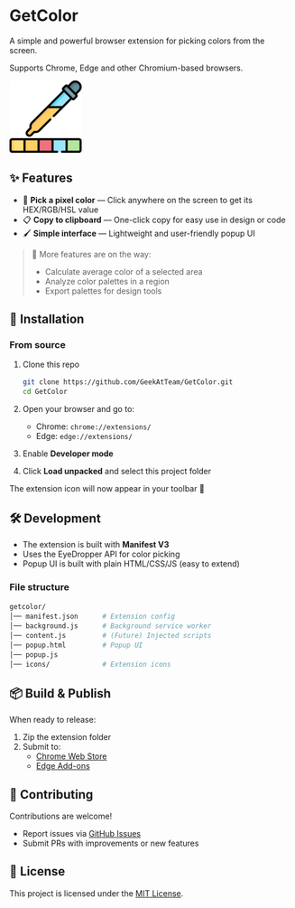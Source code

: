 # GetColor
A simple and powerful browser extension for picking colors from the screen.

Supports Chrome, Edge and other Chromium-based browsers.  

![](./icons/getcolor-icon-128px.png)

## ✨ Features

- 🎨 **Pick a pixel color** — Click anywhere on the screen to get its HEX/RGB/HSL value  
- 📋 **Copy to clipboard** — One-click copy for easy use in design or code  
- 🖌️ **Simple interface** — Lightweight and user-friendly popup UI  

> 🚧 More features are on the way:
> - Calculate average color of a selected area
> - Analyze color palettes in a region
> - Export palettes for design tools



## 🚀 Installation

### From source
1. Clone this repo

   ```bash
   git clone https://github.com/GeekAtTeam/GetColor.git
   cd GetColor
   ```

2. Open your browser and go to:

   - Chrome: `chrome://extensions/`
   - Edge: `edge://extensions/`

3. Enable **Developer mode**

4. Click **Load unpacked** and select this project folder

The extension icon will now appear in your toolbar 🎉



## 🛠️ Development

- The extension is built with **Manifest V3**
- Uses the EyeDropper API for color picking
- Popup UI is built with plain HTML/CSS/JS (easy to extend)

### File structure

```bash
getcolor/
│── manifest.json      # Extension config
│── background.js      # Background service worker
│── content.js         # (Future) Injected scripts
│── popup.html         # Popup UI
│── popup.js
│── icons/             # Extension icons
```



## 📦 Build & Publish

When ready to release:

1. Zip the extension folder
2. Submit to:
   - [Chrome Web Store](https://chrome.google.com/webstore/devconsole)
   - [Edge Add-ons](https://partner.microsoft.com/dashboard/microsoftedge)



## 🤝 Contributing

Contributions are welcome!

- Report issues via [GitHub Issues](https://github.com/GeekAtTeam/GetColor/issues)
- Submit PRs with improvements or new features



## 📄 License

This project is licensed under the [MIT License](./LICENSE).
